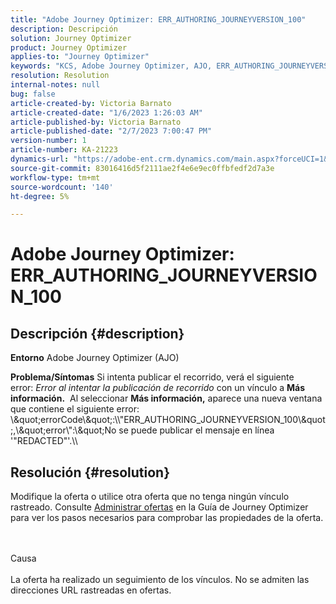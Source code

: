 ```yaml
---
title: "Adobe Journey Optimizer: ERR_AUTHORING_JOURNEYVERSION_100"
description: Descripción
solution: Journey Optimizer
product: Journey Optimizer
applies-to: "Journey Optimizer"
keywords: "KCS, Adobe Journey Optimizer, AJO, ERR_AUTHORING_JOURNEYVERSION_100, recorrido de publicación"
resolution: Resolution
internal-notes: null
bug: false
article-created-by: Victoria Barnato
article-created-date: "1/6/2023 1:26:03 AM"
article-published-by: Victoria Barnato
article-published-date: "2/7/2023 7:00:47 PM"
version-number: 1
article-number: KA-21223
dynamics-url: "https://adobe-ent.crm.dynamics.com/main.aspx?forceUCI=1&pagetype=entityrecord&etn=knowledgearticle&id=e6469711-618d-ed11-81ac-6045bd006239"
source-git-commit: 83016416d5f2111ae2f4e6e9ec0ffbfedf2d7a3e
workflow-type: tm+mt
source-wordcount: '140'
ht-degree: 5%

---
```


# Adobe Journey Optimizer: ERR_AUTHORING_JOURNEYVERSION_100

## Descripción {#description}

<b>Entorno</b>
Adobe Journey Optimizer (AJO)


<b>Problema/Síntomas</b>
Si intenta publicar el recorrido, verá el siguiente error: *Error al intentar la publicación de recorrido* con un vínculo a <b>Más información.</b>  Al seleccionar <b>Más información,</b> aparece una nueva ventana que contiene el siguiente error: \\\&quot;errorCode\\\&quot;:\\\\&quot;ERR_AUTHORING_JOURNEYVERSION_100\\\&quot;,\\\&quot;error\\&quot;:\\\&quot;No se puede publicar el mensaje en línea &#39;&quot;REDACTED&quot;&#39;.\\\

## Resolución {#resolution}


Modifique la oferta o utilice otra oferta que no tenga ningún vínculo rastreado. Consulte [Administrar ofertas](https://experienceleague.adobe.com/docs/journey-optimizer/using/offer-decisioning/managing-offers-in-the-offer-library/configure-offers/creating-personalized-offers.html?lang=en#offer-list) en la Guía de Journey Optimizer para ver los pasos necesarios para comprobar las propiedades de la oferta.


<br><br>Causa<br><br>
La oferta ha realizado un seguimiento de los vínculos. No se admiten las direcciones URL rastreadas en ofertas.
